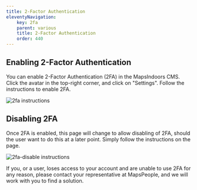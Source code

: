 ```yaml
---
title: 2-Factor Authentication
eleventyNavigation:
    key: 2fa
    parent: various
    title: 2-Factor Authentication
    order: 440
---
```


## Enabling 2-Factor Authentication

You can enable 2-Factor Authentication (2FA) in the MapsIndoors CMS. Click the avatar in the top-right corner, and click on "Settings". Follow the instructions to enable 2FA.

![2fa instructions](/assets/various/Dashboard/2fa.png)

## Disabling 2FA

Once 2FA is enabled, this page will change to allow disabling of 2FA, should the user want to do this at a later point. Simply follow the instructions on the page.

![2fa-disable instructions](/assets/various/Dashboard/2fa-disable.png)

If you, or a user, loses access to your account and are unable to use 2FA for any reason, please contact your representative at MapsPeople, and we will work with you to find a solution.

